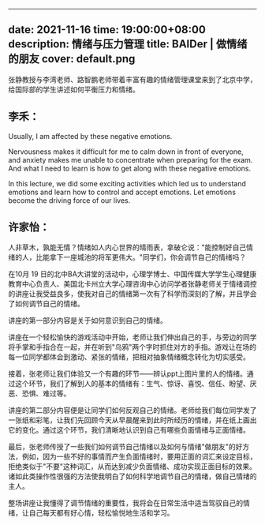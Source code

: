 
---
date: 2021-11-16
time: 19:00:00+08:00
description: 情绪与压力管理
title: BAIDer | 做情绪的朋友
cover: default.png
---

张静教授与李湾老师、路智鹏老师带着丰富有趣的情绪管理课堂来到了北京中学，给国际部的学生讲述如何平衡压力和情绪。

## **李禾：**

Usually, I am affected by these negative emotions.

Nervousness makes it difficult for me to calm down in front of everyone, and anxiety makes me unable to concentrate when preparing for the exam. And what I need to learn is how to get along with these negative emotions.

In this lecture, we did some exciting activities which led us to understand emotions and learn how to control and accept emotions. Let emotions become the driving force of our lives.

## **许家怡：**

人非草木，孰能无情？情绪如人内心世界的晴雨表，拿破仑说："能控制好自己情绪的人，比能拿下一座城池的将军更伟大。"同学们，你会调节自己的情绪吗？

在10月 19 日的北中BA大讲堂的活动中，心理学博士、中国传媒大学学生心理健康教育中心负责人、美国北卡州立大学心理咨询中心访问学者张静老师关于情绪调控的讲座让我受益良多，使我对自己的情绪第一次有了科学而深刻的了解，并且学会了如何调节自己的情绪。

讲座的第一部分内容是关于如何意识到自己的情绪。

讲座在一个轻松愉快的游戏活动中开始，老师让我们伸出自己的手，与旁边的同学将手掌和手指合在一起，并在听到"乌鸦"两个字时抓住对方的手指。游戏让在场的每一位同学都体会到激动、紧张的情绪，把相对抽象情绪概念转化为切实感受。

接着，张老师让我们体验又一个有趣的环节——辨认ppt上图片里的人的情绪。通过这个环节，我们了解到人的基本的情绪有：生气、惊讶、喜悦、信任、盼望、厌恶、恐惧、难过等。

讲座的第二部分内容便是让同学们如何反观自己的情绪。老师给我们每位同学发了一张纸和彩笔，让我们先回顾今天从早晨醒来到此时所经历的情绪，并在纸上画出它的变化。通过这个环节，我们清晰地认识到自己有哪些负面情绪与正面情绪。

最后，张老师传授了一些我们如何调节自己情绪以及如何与情绪"做朋友"的好方法，例如，因为一些不好的事情而产生负面情绪时，要用正面的词汇来设定目标，拒绝类似于"不要"这种词汇，从而达到减少负面情绪、成功实现正面目标的效果。诸如此类操作性很强的方法使我明白了如何科学地调节自己的情绪，做自己情绪的主人。

整场讲座让我懂得了调节情绪的重要性，我将会在日常生活中适当驾驭自己的情绪，让自己每天都有好心情，轻松愉悦地生活和学习。